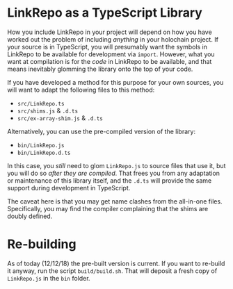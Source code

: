 # LinkRepo as a TypeScript Library

How you include LinkRepo in your project will depend on how you have worked out
the problem of including _anything_ in your holochain project.  If your source
is in TypeScript, you will presumably want the symbols in LinkRepo to be
available for development via `import`.  However, what you want at compilation
is for the _code_ in LinkRepo to be available, and that means inevitably glomming
the library onto the top of your code.

If you have developed a method for this purpose for your own sources, you will
want to adapt the following files to this method:

- `src/LinkRepo.ts`
- `src/shims.js` & `.d.ts`
- `src/ex-array-shim.js` & `.d.ts`

Alternatively, you can use the pre-compiled version of the library:

- `bin/LinkRepo.js`
- `bin/LinkRepo.d.ts`

In this case, you _still_ need to glom `LinkRepo.js` to source files that use it,
but you will do so _after they are compiled_.  That frees you from any adaptation
or maintenance of this library itself, and the `.d.ts` will provide the same
support during development in TypeScript.

The caveat here is that you may get name clashes from the all-in-one files.
Specifically, you may find the compiler complaining that the shims are doubly
defined.

# Re-building

As of today (12/12/18) the pre-built version is current.  If you want to re-build
it anyway, run the script `build/build.sh`.  That will deposit a fresh copy of
`LinkRepo.js` in the `bin` folder.
